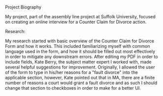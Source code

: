 Project Biography 

My project, part of the assembly line project at Suffolk University, focused on creating an online interview for a Counter Claim for Divorce action.

Research:

My research started with basic overview of the Counter Claim for Divorce Form and how it works. This included familiarizing myself with common language used in the form, and how it should be filled out most effectively in order to mitigate any downstream errors. After editing my PDF in order to include fields, Kate Berry, the subject matter expert I worked with, made several helpful suggestions for improvement. Originally, I allowed the user of the form to type in his/her reasons for a "fault divorce" into the applicable section, however, Kate pointed out that in MA, there are a finite number of reasons a court would grant a fault divorce and as such I should change that section to checkboxes in order to make for a better UI.
